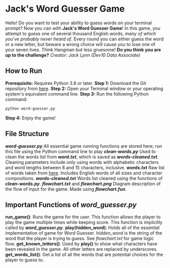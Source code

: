 # Jack's Word Guesser Game
Hello! Do you want to test your ability to guess words on your terminal prompt? Now you can with **Jack's Word Guesser Game**! In this game, you attempt to guess one of several thousand English words, *many of which you've probably never heard of*. Every round you can either guess the word or a new letter, but beware a wrong choice will cause you to lose one of your seven lives. Think Hangman but less gruesome! **Do you think you are up to the challenge?**
*Creator: Jack Lynn (Dev10 Data Associate)*

## How to Run
**Prerequisite:** Requires Python 3.8 or later.
**Step 1:** Download the Git repository from [here](https://github.com/jackrlynn3/word-guessing-game).
**Step 2:** Open your Terminal window or your operating system's equivalent command line.
**Step 3:** Run the following Python command:

    python word-guesser.py

**Step 4:** Enjoy the game!

## File Structure
***word-guesser.py***
All essential game running functions are stored here; run this file using the Python command line to play
***clean-words.py***
Used to clean the words list from ***word.txt***, which is saved as ***words-cleaned.txt***. Cleaning parameters include only using words with alphabetic characters and word lengths between 8 and 15 characters, inclusive.
***words.txt***
Raw list of words taken from [here](https://github.com/dwyl/english-words). Includes English words of all sizes and character compositions.
***words-cleaned.txt***
Words list cleaned using the functions of ***clean-words.py***.
***flowchart.txt*** and ***flowchart.png***
Diagram description of the flow of input for the game. Made using ***flowchart.fun***.

## Important Functions of *word_guesser.py*
**run_game()**: Runs the game for the user. This function allows the player to play the game multiple times while keeping score. This function is implicitly called by ***word_guesser.py***.
**play(hidden_word)**: Holds all of the essential implementation of game for Word Guesser. *hidden_word* is the string of the word that the player is trying to guess. See *flowchart.txt* for game logic flow.
**get_known_letters()**: Used by **play()** to show what characters have been revealed in the game. All other letters are replaced by underscores.
**get_words_list()**: Get a list of all the words that are potential choices for the player to guess to.
